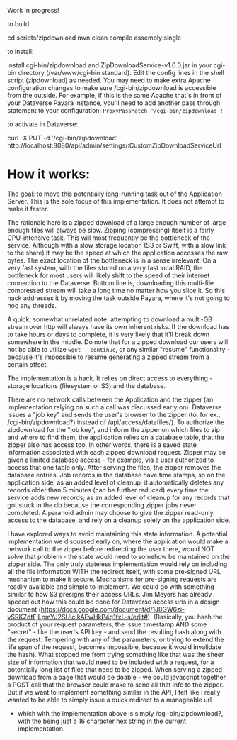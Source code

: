 Work in progress!

to build: 

cd scripts/zipdownload
mvn clean compile assembly:single

to install: 

install cgi-bin/zipdownload and ZipDownloadService-v1.0.0.jar in your cgi-bin directory (/var/www/cgi-bin standard). 
Edit the config lines in the shell script (zipdownload) as needed. 
You may need to make extra Apache configuration changes to make sure /cgi-bin/zipdownload is accessible from the outside. 
For example, if this is the same Apache that's in front of your Dataverse Payara instance, you'll need to add another pass through statement to your configuration: 
``ProxyPassMatch ^/cgi-bin/zipdownload !``

to activate in Dataverse: 

curl -X PUT -d '/cgi-bin/zipdownload' http://localhost:8080/api/admin/settings/:CustomZipDownloadServiceUrl

How it works:
=============

The goal: to move this potentially long-running task out of the
Application Server. This is the sole focus of this implementation. It
does not attempt to make it faster.

The rationale here is a zipped download of a large enough number of
large enough files will always be slow. Zipping (compressing) itself
is a fairly CPU-intensive task. This will most frequently be the
bottleneck of the service. Although with a slow storage location (S3
or Swift, with a slow link to the share) it may be the speed at which
the application accesses the raw bytes. The exact location of the
bottleneck is in a sense irrelevant. On a very fast system, with the
files stored on a very fast local RAID, the bottleneck for most users
will likely shift to the speed of their internet connection to the
Dataverse. Bottom line is, downloading this multi-file compressed
stream will take a long time no matter how you slice it. So this hack
addresses it by moving the task outside Payara, where it's not going
to hog any threads. 

A quick, somewhat unrelated note: attempting to download a multi-GB
stream over http will always have its own inherent risks. If the
download has to take hours or days to complete, it is very likely that
it'll break down somewhere in the middle. Do note that for a zipped
download our users will not be able to utilize `wget --continue`, or
any similar "resume" functionality - because it's impossible to resume
generating a zipped stream from a certain offset.

The implementation is a hack. It relies on direct access to everything - storage locations (filesystem or S3) and the database.

There are no network calls between the Application and the zipper (an
implementation relying on such a call was discussed early
on). Dataverse issues a "job key" and sends the user's browser to the
zipper (to, for ex., /cgi-bin/zipdownload?<job key>) instead of
/api/access/datafiles/<file ids>). To authorize the zipdownload for
the "job key", and inform the zipper on which files to zip and where
to find them, the application relies on a database table, that the
zipper also has access too. In other words, there is a saved state
information associated with each zipped download request. Zipper may
be given a limited database access - for example, via a user
authorized to access that one table only. After serving the files, the
zipper removes the database entries. Job records in the database have
time stamps, so on the application side, as an added level of cleanup,
it automatically deletes any records older than 5 minutes (can be
further reduced) every time the service adds new records; as an added
level of cleanup for any records that got stuck in the db because the
corresponding zipper jobs never completed. A paranoid admin may choose
to give the zipper read-only access to the database, and rely on a
cleanup solely on the application side.

I have explored ways to avoid maintaining this state information. A
potential implementation we discussed early on, where the application
would make a network call to the zipper before redirecting the user
there, would NOT solve that problem - the state would need to somehow
be maintained on the zipper side. The only truly stateless
implementation would rely on including all the file information WITH
the redirect itself, with some pre-signed URL mechanism to make it
secure. Mechanisms for pre-signing requests are readily available and
simple to implement. We could go with something similar to how S3
presigns their access URLs. Jim Meyers has already speced out how this
could be done for Dataverse access urls in a design document
(https://docs.google.com/document/d/1J8GW6zi-vSRKZdtFjLpmYJ2SUIcIkAEwHkP4q1fxL-s/edit#). (Basically,
you hash the product of your request parameters, the issue timestamp
AND some "secret" - like the user's API key - and send the resulting
hash along with the request. Tempering with any of the parameters, or
trying to extend the life span of the request, becomes impossible,
because it would invalidate the hash). What stopped me from trying
something like that was the sheer size of information that would need
to be included with a request, for a potentially long list of files
that need to be zipped. When serving a zipped download from a page
that would be doable - we could javascript together a POST call that
the browser could make to send all that info to the zipper. But if we
want to implement something similar in the API, I felt like I really
wanted to be able to simply issue a quick redirect to a manageable url
- which with the implementation above is simply
/cgi-bin/zipdownload?<job key>, with the <job key> being just a 16
character hex string in the current implementation.
